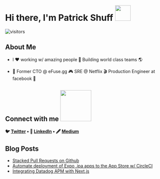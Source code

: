<h1> Hi there, I'm Patrick Shuff <img src = "https://raw.githubusercontent.com/MartinHeinz/MartinHeinz/master/wave.gif" width = 50px> </h1>
<p align='center'>

![visitors](https://visitor-badge.glitch.me/badge?page_id=patrickshuff.patrickshuff)

<h2> About Me </h2>

- I ❤️  working w/ amazing people 🤩 Building world class teams 🌎

- 🚀 Former CTO @ eFuse.gg 🎮 SRE @ Netflix 🎬 Production Engineer at facebook 🐍


<h2> Connect with me <img src='https://raw.githubusercontent.com/ShahriarShafin/ShahriarShafin/main/Assets/handshake.gif' width="100px"> </h2>
<p align="center">
<strong>

🐦 [Twitter](http://www.twitter.com/patrickshuff) • 💼 [LinkedIn](https://www.linkedin.com/in/patrickshuff/) • 🖋️ [Medium](https://medium.com/@patrickshuff)

</strong>
</p>

<h2> Blog Posts </h2>

<!-- BLOG-POST-LIST:START -->
- [Stacked Pull Requests on Github](https://medium.com/efuse-engineering/stacked-pull-requests-on-github-663c91bfa135)
- [Automate deployment of Expo .ipa apps to the App Store w/ CircleCI](https://medium.com/@patrickshuff/automate-deployment-of-expo-ipa-apps-to-the-app-store-w-circleci-f7f4949e4876?source=user_profile---------1-------------------------------)
- [Integrating Datadog APM with Next.js](https://medium.com/@patrickshuff/using-datadog-apm-with-next-js-c38763e94db7?source=user_profile---------0-------------------------------)
<!-- BLOG-POST-LIST:END -->


